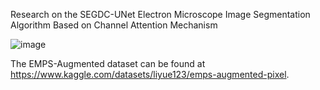 Research on the SEGDC-UNet Electron Microscope Image Segmentation Algorithm Based on Channel Attention Mechanism

![image](https://github.com/octlib/li/assets/141291477/c8c0e866-7358-4925-9c7b-70bc6cfaf76c)


The EMPS-Augmented dataset can be found at https://www.kaggle.com/datasets/liyue123/emps-augmented-pixel.
